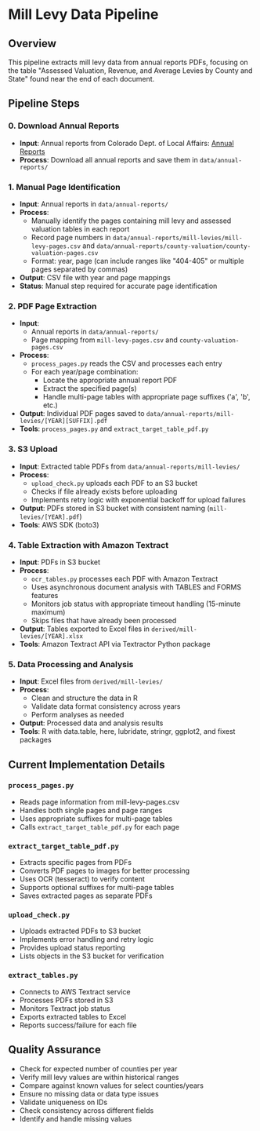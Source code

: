 # Mill Levy Data Pipeline

## Overview
This pipeline extracts mill levy data from annual reports PDFs, focusing on the table "Assessed Valuation, Revenue, and Average Levies by County and State" found near the end of each document.

## Pipeline Steps

### 0. Download Annual Reports
- **Input**: Annual reports from Colorado Dept. of Local Affairs: [Annual Reports](https://drive.google.com/drive/folders/1L2hUG8ds64Wkud307-KZ89aOdJpkFgeN)
- **Process**: Download all annual reports and save them in `data/annual-reports/`

### 1. Manual Page Identification
- **Input**: Annual reports in `data/annual-reports/`
- **Process**: 
  - Manually identify the pages containing mill levy and assessed valuation tables in each report
  - Record page numbers in `data/annual-reports/mill-levies/mill-levy-pages.csv` and `data/annual-reports/county-valuation/county-valuation-pages.csv`
  - Format: year, page (can include ranges like "404-405" or multiple pages separated by commas)
- **Output**: CSV file with year and page mappings
- **Status**: Manual step required for accurate page identification

### 2. PDF Page Extraction
- **Input**: 
  - Annual reports in `data/annual-reports/`
  - Page mapping from `mill-levy-pages.csv` and `county-valuation-pages.csv`
- **Process**: 
  - `process_pages.py` reads the CSV and processes each entry
  - For each year/page combination:
    - Locate the appropriate annual report PDF
    - Extract the specified page(s)
    - Handle multi-page tables with appropriate page suffixes ('a', 'b', etc.)
- **Output**: Individual PDF pages saved to `data/annual-reports/mill-levies/[YEAR][SUFFIX].pdf`
- **Tools**: `process_pages.py` and `extract_target_table_pdf.py`

### 3. S3 Upload
- **Input**: Extracted table PDFs from `data/annual-reports/mill-levies/`
- **Process**:
  - `upload_check.py` uploads each PDF to an S3 bucket
  - Checks if file already exists before uploading
  - Implements retry logic with exponential backoff for upload failures
- **Output**: PDFs stored in S3 bucket with consistent naming (`mill-levies/[YEAR].pdf`)
- **Tools**: AWS SDK (boto3)

### 4. Table Extraction with Amazon Textract
- **Input**: PDFs in S3 bucket
- **Process**:
  - `ocr_tables.py` processes each PDF with Amazon Textract
  - Uses asynchronous document analysis with TABLES and FORMS features
  - Monitors job status with appropriate timeout handling (15-minute maximum)
  - Skips files that have already been processed
- **Output**: Tables exported to Excel files in `derived/mill-levies/[YEAR].xlsx`
- **Tools**: Amazon Textract API via Textractor Python package

### 5. Data Processing and Analysis
- **Input**: Excel files from `derived/mill-levies/`
- **Process**: 
  - Clean and structure the data in R
  - Validate data format consistency across years
  - Perform analyses as needed
- **Output**: Processed data and analysis results
- **Tools**: R with data.table, here, lubridate, stringr, ggplot2, and fixest packages

## Current Implementation Details

### `process_pages.py`
- Reads page information from mill-levy-pages.csv
- Handles both single pages and page ranges
- Uses appropriate suffixes for multi-page tables
- Calls `extract_target_table_pdf.py` for each page

### `extract_target_table_pdf.py`
- Extracts specific pages from PDFs
- Converts PDF pages to images for better processing
- Uses OCR (tesseract) to verify content
- Supports optional suffixes for multi-page tables
- Saves extracted pages as separate PDFs

### `upload_check.py`
- Uploads extracted PDFs to S3 bucket
- Implements error handling and retry logic
- Provides upload status reporting
- Lists objects in the S3 bucket for verification

### `extract_tables.py`
- Connects to AWS Textract service
- Processes PDFs stored in S3
- Monitors Textract job status
- Exports extracted tables to Excel
- Reports success/failure for each file

## Quality Assurance
- Check for expected number of counties per year
- Verify mill levy values are within historical ranges
- Compare against known values for select counties/years
- Ensure no missing data or data type issues
- Validate uniqueness on IDs
- Check consistency across different fields
- Identify and handle missing values